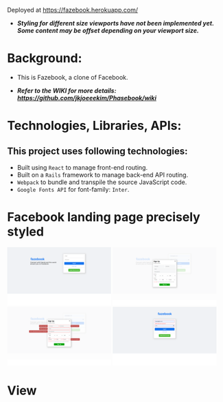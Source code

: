 Deployed at https://fazebook.herokuapp.com/

* ***Styling for different size viewports have not been implemented yet. Some content may be offset depending on your viewport size.***

# Background:
- This is Fazebook, a clone of Facebook.

* ***Refer to the WIKI for more details:***
***https://github.com/jkjoeeekim/Phasebook/wiki***

# Technologies, Libraries, APIs:
## This project uses following technologies:
  - Built using `React` to manage front-end routing.
  - Built on a `Rails` framework to manage back-end API routing.
  - `Webpack` to bundle and transpile the source JavaScript code.
  - `Google Fonts API` for font-family: `Inter`.

# Facebook landing page precisely styled
<img src="./app/assets/images/login1.png" alt="Signin Page"
	title="Signin Page" width="48%" />
<img src="./app/assets/images/login2.png" alt="Signup Page"
	title="Signup Page" width="48%" />
<img src="./app/assets/images/login3.png" alt="Error"
	title="Error" width="48%" />
<img src="./app/assets/images/login4.png" alt="Error" 
  title="Error" width="48%" />

# View